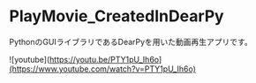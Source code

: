 # PlayMovie_CreatedInDearPy
PythonのGUIライブラリであるDearPyを用いた動画再生アプリです。

![youtube](https://youtu.be/PTY1pU_Ih6o](https://www.youtube.com/watch?v=PTY1pU_Ih6o)
